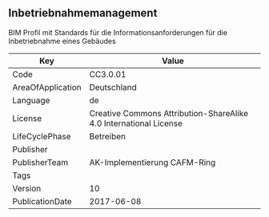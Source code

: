 ## Inbetriebnahmemanagement
BIM Profil mit Standards für die Informationsanforderungen für die Inbetriebnahme eines Gebäudes

Key | Value |
--|--|
Code | CC3.0.01 |  
AreaOfApplication | Deutschland |  
Language | de |  
License | Creative Commons Attribution-ShareAlike 4.0 International License |  
LifeCyclePhase | Betreiben |  
Publisher | []() |  
PublisherTeam | AK-Implementierung CAFM-Ring |  
Tags |  |  
Version | 10 |  
PublicationDate | 2017-06-08 |  
